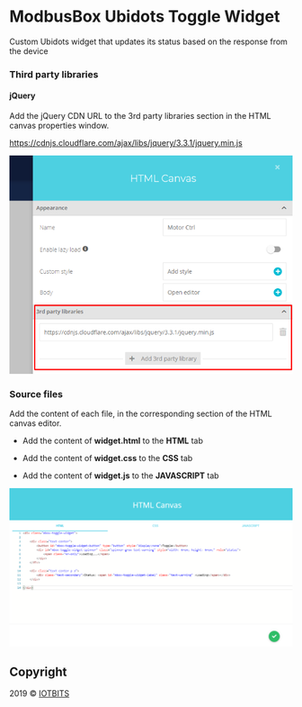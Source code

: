 # ModbusBox Ubidots Toggle Widget
Custom Ubidots widget that updates its status based on the response from the device



### Third party libraries

#### jQuery

Add the jQuery CDN URL to the 3rd party libraries section in  the HTML canvas properties window.

https://cdnjs.cloudflare.com/ajax/libs/jquery/3.3.1/jquery.min.js



![3rd-party-libraries](assets/libraries.png)



### Source files

Add the content of each file, in the corresponding section of the HTML canvas editor.

* Add the content of **widget.html** to the **HTML** tab

* Add the content of **widget.css** to the **CSS** tab

* Add the content of **widget.js** to the **JAVASCRIPT** tab

![source-files](assets/source-files.png)



## Copyright

2019 © [IOTBITS](https://iotbits.net/)